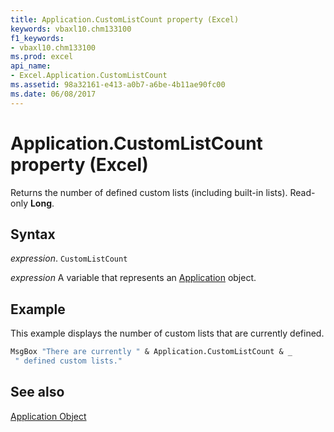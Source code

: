 ```yaml
---
title: Application.CustomListCount property (Excel)
keywords: vbaxl10.chm133100
f1_keywords:
- vbaxl10.chm133100
ms.prod: excel
api_name:
- Excel.Application.CustomListCount
ms.assetid: 98a32161-e413-a0b7-a6be-4b11ae90fc00
ms.date: 06/08/2017
---
```



# Application.CustomListCount property (Excel)

Returns the number of defined custom lists (including built-in lists). Read-only  **Long**.


## Syntax

 _expression_. `CustomListCount`

 _expression_ A variable that represents an [Application](Excel.Application-graph-property.md) object.


## Example

This example displays the number of custom lists that are currently defined.


```vb
MsgBox "There are currently " & Application.CustomListCount & _ 
 " defined custom lists."
```


## See also


[Application Object](Excel.Application(object).md)

